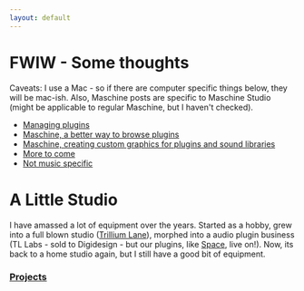 ```yaml
---
layout: default
---
```


# FWIW - Some thoughts

Caveats: I use a Mac - so if there are computer specific things below, they will be mac-ish. Also, Maschine posts are specific to Maschine Studio (might be applicable to regular Maschine, but I haven't checked).

* [Managing plugins](2015-5-27-Managing-plugins)
* [Maschine, a better way to browse plugins](Maschine,-a-better-way-to-browse-plugins)
* [Maschine, creating custom graphics for plugins and sound libraries](Maschine,-creating-custom-graphics-for-plugins-and-sound-libraries)
* [More to come](Things-to-write-about)
* [Not music specific](Tip-list)

#  A Little Studio

I have amassed a lot of equipment over the years. Started as a hobby, grew into a full blown studio ([Trillium Lane](http://www.fmdesign.com/2013/wp-content/uploads/trillium-2.jpg)), morphed into a audio plugin business (TL Labs - sold to Digidesign - but our plugins, like [Space](https://www.avid.com/US/products/Space), live on!). Now, its back to a home studio again, but I still have a good bit of equipment.


### [Projects](Helpful-projects-to-work-on)

